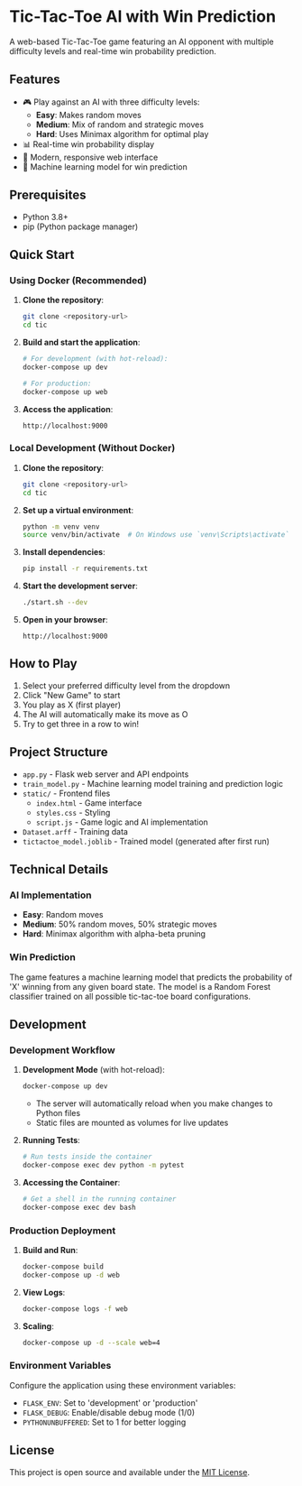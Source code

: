 # Tic-Tac-Toe AI with Win Prediction

A web-based Tic-Tac-Toe game featuring an AI opponent with multiple difficulty levels and real-time win probability prediction.

## Features

- 🎮 Play against an AI with three difficulty levels:
  - **Easy**: Makes random moves
  - **Medium**: Mix of random and strategic moves
  - **Hard**: Uses Minimax algorithm for optimal play
- 📊 Real-time win probability display
- 🎨 Modern, responsive web interface
- 🤖 Machine learning model for win prediction

## Prerequisites

- Python 3.8+
- pip (Python package manager)

## Quick Start

### Using Docker (Recommended)

1. **Clone the repository**:
   ```bash
   git clone <repository-url>
   cd tic
   ```

2. **Build and start the application**:
   ```bash
   # For development (with hot-reload):
   docker-compose up dev

   # For production:
   docker-compose up web
   ```

3. **Access the application**:
   ```
   http://localhost:9000
   ```

### Local Development (Without Docker)

1. **Clone the repository**:
   ```bash
   git clone <repository-url>
   cd tic
   ```

2. **Set up a virtual environment**:
   ```bash
   python -m venv venv
   source venv/bin/activate  # On Windows use `venv\Scripts\activate`
   ```

3. **Install dependencies**:
   ```bash
   pip install -r requirements.txt
   ```

4. **Start the development server**:
   ```bash
   ./start.sh --dev
   ```

5. **Open in your browser**:
   ```
   http://localhost:9000
   ```

## How to Play

1. Select your preferred difficulty level from the dropdown
2. Click "New Game" to start
3. You play as X (first player)
4. The AI will automatically make its move as O
5. Try to get three in a row to win!

## Project Structure

- `app.py` - Flask web server and API endpoints
- `train_model.py` - Machine learning model training and prediction logic
- `static/` - Frontend files
  - `index.html` - Game interface
  - `styles.css` - Styling
  - `script.js` - Game logic and AI implementation
- `Dataset.arff` - Training data
- `tictactoe_model.joblib` - Trained model (generated after first run)

## Technical Details

### AI Implementation

- **Easy**: Random moves
- **Medium**: 50% random moves, 50% strategic moves
- **Hard**: Minimax algorithm with alpha-beta pruning

### Win Prediction

The game features a machine learning model that predicts the probability of 'X' winning from any given board state. The model is a Random Forest classifier trained on all possible tic-tac-toe board configurations.

## Development

### Development Workflow

1. **Development Mode** (with hot-reload):
   ```bash
   docker-compose up dev
   ```
   - The server will automatically reload when you make changes to Python files
   - Static files are mounted as volumes for live updates

2. **Running Tests**:
   ```bash
   # Run tests inside the container
   docker-compose exec dev python -m pytest
   ```

3. **Accessing the Container**:
   ```bash
   # Get a shell in the running container
   docker-compose exec dev bash
   ```

### Production Deployment

1. **Build and Run**:
   ```bash
   docker-compose build
   docker-compose up -d web
   ```

2. **View Logs**:
   ```bash
   docker-compose logs -f web
   ```

3. **Scaling**:
   ```bash
   docker-compose up -d --scale web=4
   ```

### Environment Variables

Configure the application using these environment variables:

- `FLASK_ENV`: Set to 'development' or 'production'
- `FLASK_DEBUG`: Enable/disable debug mode (1/0)
- `PYTHONUNBUFFERED`: Set to 1 for better logging

## License

This project is open source and available under the [MIT License](LICENSE).
